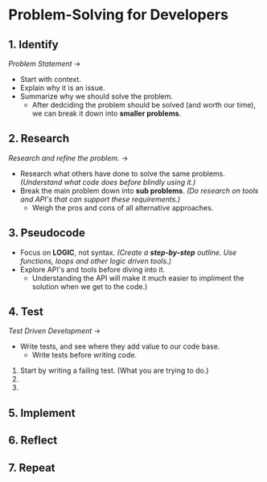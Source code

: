 # Problem-Solving for Developers
## 1. Identify
_Problem Statement_ ->
- Start with context.
- Explain why it is an issue.
- Summarize why we should solve the problem.
  - After dedciding the problem should be solved (and worth our time), we can break it down into __smaller problems__.
## 2. Research
_Research and refine the problem._ ->
- Research what others have done to solve the same problems. _(Understand what code does before blindly using it.)_
- Break the main problem down into __sub problems__. _(Do research on tools and API's that can support these requirements.)_
  - Weigh the pros and cons of all alternative approaches.
## 3. Pseudocode
- Focus on __LOGIC__, not syntax. _(Create a __step-by-step__ outline. Use functions, loops and other logic driven tools.)_
- Explore API's and tools before diving into it.
  - Understanding the API will make it much easier to impliment the solution when we get to the code.)
## 4. Test
_Test Driven Development_ ->
- Write tests, and see where they add value to our code base.
  - Write tests before writing code.
1. Start by writing a failing test. (What you are trying to do.)
2. 
3. 
## 5. Implement
## 6. Reflect
## 7. Repeat
